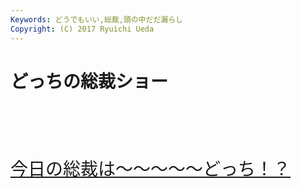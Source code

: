 ```yaml
---
Keywords: どうでもいい,総裁,頭の中だだ漏らし
Copyright: (C) 2017 Ryuichi Ueda
---
```


# <!--:ja-->どっちの総裁ショー<!--:-->
<!--:ja-->&nbsp;<br><br />
&nbsp;<br><br />
<a style="font-size:200%" href="https://www.google.co.jp/search?q=%E5%A4%A7%E5%B7%9D%E7%B7%8F%E8%A3%81&espv=210&es_sm=91&source=lnms&tbm=isch&sa=X&ei=2EqRUsm7I8mdkgWW5oGgBw&ved=0CAkQ_AUoAQ&biw=1372&bih=726" target="_blank">今日の総裁は〜〜〜〜〜どっち！？</a><br />
&nbsp;<br><br />
&nbsp;<br><!--:-->
